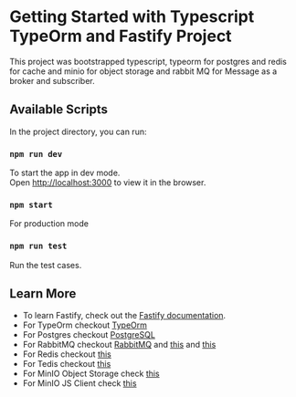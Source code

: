 # Getting Started with Typescript TypeOrm and Fastify Project
This project was bootstrapped typescript, typeorm for postgres and redis for cache and minio for object storage and rabbit MQ for Message
as a broker and subscriber.

## Available Scripts

In the project directory, you can run:

### `npm run dev`

To start the app in dev mode.\
Open [http://localhost:3000](http://localhost:3000) to view it in the browser.

### `npm start`

For production mode

### `npm run test`

Run the test cases.

## Learn More

- To learn Fastify, check out the [Fastify documentation](https://fastify.dev/docs/latest/).
- For TypeOrm checkout [TypeOrm](https://typeorm.io/)
- For Postgres checkout [PostgreSQL](https://www.postgresql.org/)
- For RabbitMQ checkout [RabbitMQ](https://www.rabbitmq.com/) and [this](https://medium.com/nerd-for-tech/event-driven-architecture-with-typescript-and-rabbitmq-e9bafee5ab2d) and [this](https://blog.yarsalabs.com/learning-rabbitmq-with-typescript/)
- For Redis checkout [this](https://redis.io/)
- For Tedis checkout [this](https://tedis.silkjs.org/)
- For MinIO Object Storage check [this](https://min.io/)
- For MinIO JS Client check [this](https://min.io/docs/minio/linux/developers/javascript/minio-javascript.html)
